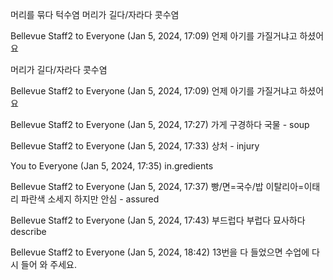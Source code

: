 머리를 묶다
턱수염
머리가 길다/자라다
콧수염
 
Bellevue Staff2 to Everyone (Jan 5, 2024, 17:09)
언제 아기를 가질거냐고 하셨어요

머리가 길다/자라다
콧수염
 
Bellevue Staff2 to Everyone (Jan 5, 2024, 17:09)
언제 아기를 가질거냐고 하셨어요
 
Bellevue Staff2 to Everyone (Jan 5, 2024, 17:27)
가게
구경하다
국물 - soup
 
Bellevue Staff2 to Everyone (Jan 5, 2024, 17:33)
상처 - injury
 
You to Everyone (Jan 5, 2024, 17:35)
in.gredients
 
Bellevue Staff2 to Everyone (Jan 5, 2024, 17:37)
빵/면=국수/밥
이탈리아=이태리
파란색
소세지
하지만
안심 - assured
 
Bellevue Staff2 to Everyone (Jan 5, 2024, 17:43)
부드럽다
부럽다
묘사하다 describe
 
Bellevue Staff2 to Everyone (Jan 5, 2024, 18:42)
13번을 다 들었으면 수업에 다시 들어 와 주세요.